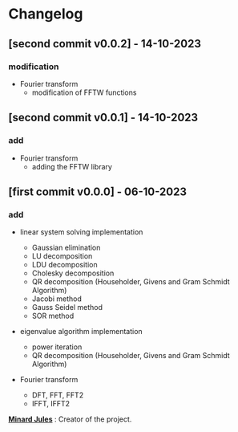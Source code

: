 # Changelog

## [second commit v0.0.2] - 14-10-2023

### modification

* Fourier transform
  * modification of FFTW functions

## [second commit v0.0.1] - 14-10-2023

### add

* Fourier transform
  * adding the FFTW library

## [first commit v0.0.0] - 06-10-2023

### add

* linear system solving implementation
  * Gaussian elimination 
  * LU decomposition
  * LDU decomposition
  * Cholesky decomposition
  * QR decomposition (Householder, Givens and Gram Schmidt Algorithm)
  * Jacobi method
  * Gauss Seidel method
  * SOR method


* eigenvalue algorithm implementation
  * power iteration
  * QR decomposition (Householder, Givens and Gram Schmidt Algorithm)

* Fourier transform
  * DFT, FFT, FFT2
  * IFFT, IFFT2

[**Minard Jules**](https://github.com/Minard-Jules) : Creator of the project.
